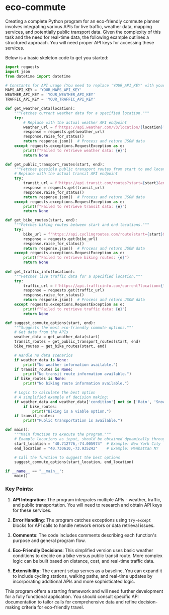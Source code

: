 # eco-commute

Creating a complete Python program for an eco-friendly commute planner involves integrating various APIs for live traffic, weather data, mapping services, and potentially public transport data. Given the complexity of this task and the need for real-time data, the following example outlines a structured approach. You will need proper API keys for accessing these services.

Below is a basic skeleton code to get you started:

```python
import requests
import json
from datetime import datetime

# Constants for API usage (You need to replace 'YOUR_API_KEY' with your actual API keys)
MAPS_API_KEY = 'YOUR_MAPS_API_KEY'
WEATHER_API_KEY = 'YOUR_WEATHER_API_KEY'
TRAFFIC_API_KEY = 'YOUR_TRAFFIC_API_KEY'

def get_weather_data(location):
    """Fetches current weather data for a specified location."""
    try:
        # Replace with the actual weather API endpoint
        weather_url = f'https://api.weather.com/v3/location/{location}?apiKey={WEATHER_API_KEY}'
        response = requests.get(weather_url)
        response.raise_for_status()
        return response.json()  # Process and return JSON data
    except requests.exceptions.RequestException as e:
        print(f"Failed to retrieve weather data: {e}")
        return None

def get_public_transport_routes(start, end):
    """Fetches possible public transport routes from start to end location."""
    # Replace with the actual transit API endpoint
    try:
        transit_url = f'https://api.transit.com/routes?start={start}&end={end}&apiKey={MAPS_API_KEY}'
        response = requests.get(transit_url)
        response.raise_for_status()
        return response.json()  # Process and return JSON data
    except requests.exceptions.RequestException as e:
        print(f"Failed to retrieve transit data: {e}")
        return None

def get_bike_routes(start, end):
    """Fetches biking routes between start and end locations."""
    try:
        bike_url = f'https://api.cyclingroutes.com/route?start={start}&end={end}&apiKey={MAPS_API_KEY}'
        response = requests.get(bike_url)
        response.raise_for_status()
        return response.json()  # Process and return JSON data
    except requests.exceptions.RequestException as e:
        print(f"Failed to retrieve biking routes: {e}")
        return None
    
def get_traffic_info(location):
    """Fetches live traffic data for a specified location."""
    try:
        traffic_url = f'https://api.trafficinfo.com/current?location={location}&apiKey={TRAFFIC_API_KEY}'
        response = requests.get(traffic_url)
        response.raise_for_status()
        return response.json()  # Process and return JSON data
    except requests.exceptions.RequestException as e:
        print(f"Failed to retrieve traffic data: {e}")
        return None

def suggest_commute_options(start, end):
    """Suggests the most eco-friendly commute options."""
    # Get data from the APIs
    weather_data = get_weather_data(start)
    transit_routes = get_public_transport_routes(start, end)
    bike_routes = get_bike_routes(start, end)

    # Handle no data scenarios
    if weather_data is None:
        print("No weather information available.")
    if transit_routes is None:
        print("No transit route information available.")
    if bike_routes is None:
        print("No biking route information available.")

    # Logic to calculate the best option
    # A simplified example of decision making:
    if weather_data and weather_data['condition'] not in ['Rain', 'Snow']:
        if bike_routes:
            print("Biking is a viable option.")
    if transit_routes:
        print("Public transportation is available.")

def main():
    """Main function to execute the program."""
    # Example locations as input, should be obtained dynamically through user input or system input
    start_location = "40.712776,-74.005974"  # Example: New York City
    end_location = "40.730610,-73.935242"    # Example: Manhattan NY

    # Call the function to suggest the best options
    suggest_commute_options(start_location, end_location)

if __name__ == "__main__":
    main()
```

### Key Points:

1. **API Integration**: The program integrates multiple APIs - weather, traffic, and public transportation. You will need to research and obtain API keys for these services.

2. **Error Handling**: The program catches exceptions using `try-except` blocks for API calls to handle network errors or data retrieval issues.

3. **Comments**: The code includes comments describing each function's purpose and general program flow.

4. **Eco-Friendly Decisions**: This simplified version uses basic weather conditions to decide on a bike versus public transit route. More complex logic can be built based on distance, cost, and real-time traffic data.

5. **Extensibility**: The current setup serves as a baseline. You can expand it to include cycling stations, walking paths, and real-time updates by incorporating additional APIs and more sophisticated logic.

This program offers a starting framework and will need further development for a fully functional application. You should consult specific API documentation to tailor calls for comprehensive data and refine decision-making criteria for eco-friendly travel.